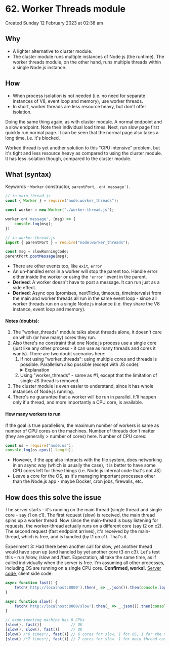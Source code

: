 # 62. Worker Threads module
Created Sunday 12 February 2023 at 02:38 am

## Why
- A lighter alternative to cluster module.
- The cluster module runs multiple instances of Node.js (the runtime). The worker threads module, on the other hand, runs multiple threads within a single Node.js instance.

## How
- When process isolation is not needed (i.e. no need for separate instances of V8, event loop and memory), use worker threads.
- In short, worker threads are less resource heavy, but don't offer isolation.

Doing the same thing again, as with cluster module. A normal endpoint and a slow endpoint. Note their individual load times. Next, run slow page first quickly run normal page. It can be seen that the normal page also takes a long time, i.e. it's blocked.

Worked thread is yet another solution to this "CPU intensive" problem, but it's tight and less resource heavy as compared to using the cluster module. It has less isolation though, compared to the cluster module.


## What (syntax)
Keywords - `Worker` constructor, `parentPort`, `.on('message')`.

```js
// in main-thread.js
const { Worker } = require("node:worker_threads");

const worker = new Worker("./worker-thread.js");

worker.on('message', (msg) => {
	console.log(msg);
})
```

```js
// in worker-thread.js
import { parentPort } = require("node:worker_threads");

const msg = slowRunningCode;
parentPort.postMessage(msg);
```
- There are other events too, like `exit`, `error`
- An un-handled error in a worker will stop the parent too. Handle error either inside the worker or using the `'error'` event in the parent.
- **Derived**: A worker doesn't have to post a message. It can run just as a side effect.
- **Derived**: Async ops (promises, nextTicks, timeouts, timeintervals) from the main and worker threads all run in the same event loop - since all worker threads run on a single Node.js instance (i.e. they share the V8 instance, event loop and memory).

#### Notes (doubts): 
1. The "worker_threads" module talks about threads alone, it doesn't care on which (or how many) cores they run.
2. Also there's no constraint that one Node.js process use a single core (just like any other process - it can use as many threads and cores it wants). There are two doubt scenarios here: 
	1. If not using "worker_threads": using multiple cores and threads is possible. Parallelism also possible (except with JS code). <details><summary> Explanation</summary>It definitely doesn't even if one does not use "worker_threads", since OS level file IO and networking code (except the callback) will run on threads other than the main thread anyway. The only limitation here is that there'll only be one *JS thread*</details>
	2. Using "worker_threads" - same as \#1, except that the limitation of single JS thread is removed.
3. The cluster module is even easier to understand, since it has whole instances of Node.js running.
4. There's no guarantee that a worker will be run in parallel. It'll happen only if a thread, and more importantly a CPU core, is available.


#### How many workers to run
If the goal is true parallelism, the maximum number of workers is same as number of CPU cores on the machines. Number of threads don't matter (they are generally > number of cores) here. Number of CPU cores:
```js
const os = require("node:os");
console.log(os.cpus().length);
```

- However, if the app also interacts with the file system, does networking in an async way (which is usually the case), it is better to have some CPU cores left for these things (i.e. Node.js internal code that's not JS).
- Leave a core for the OS, as it's managing important processes other than the Node.js app - maybe Docker, cron jobs, firewalls, etc.


## How does this solve the issue
The server starts - it's running on the main thread (single thread and single core - say t1 on c1). The first request (slow) is received, the main thread spins up a worker thread. Now since the main-thread is busy listening for requests, the worker-thread actually runs on a different core (say t2 on c2). The second request (fast endpoint arrives), it's received by the main-thread, which is free, and is handled (by t1 on c1). That's it.

Experiment 3: Had there been another call for slow, yet another thread would have spun up (and handled by yet another core  t3 on c3). Let's test this - run /slow, /slow and /fast. Expectation, all take the same time, as if called individually when the server is free. I'm assuming all other processes, including OS are running on a single CPU core. **Confirmed, works!**. 
[Server code](https://github.com/exemplar-codes/codevolution-nodejs/commit/0e24dbbf749bb0f291029293be205603f1e477fd), client side code:
```js
async function fast() {
	fetch('http://localhost:8000').then(_ => _.json()).then(console.log);
}

async function slow() {
	fetch('http://localhost:8000/slow').then(_ => _.json()).then(console.log);
}

// experimenting machine has 8 CPUs
[slow(), fast()]             // OK
[slow(), slow(), fast()]     // OK
[slow() /*6 times*/, fast()] // 6 cores for slow, 1 for OS, 1 for the main thread (fast)
[slow() /*7 times*/, fast()] // 7 cores for slow. 1 for main thread competing with OS.
```